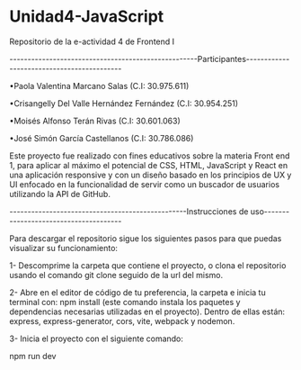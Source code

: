 # Unidad4-JavaScript
Repositorio de la e-actividad 4 de Frontend I

----------------------------------------------------Participantes-------------------------------------------

•Paola Valentina Marcano Salas (C.I: 30.975.611) 

•Crisangelly Del Valle Hernández Fernández (C.I: 30.954.251)

•Moisés Alfonso Terán Rivas (C.I: 30.601.063)

•José Simón García Castellanos (C.I: 30.786.086)


Este proyecto fue realizado con fines educativos sobre la materia Front end 1, para aplicar al máximo el potencial de CSS, HTML, JavaScript y React en una aplicación responsive y con un diseño basado en los principios de UX y UI enfocado en la funcionalidad de servir como un buscador de usuarios utilizando la API de GitHub.

-------------------------------------------------Instrucciones de uso--------------------------------------

Para descargar el repositorio sigue los siguientes pasos para que puedas visualizar su funcionamiento:

1- Descomprime la carpeta que contiene el proyecto, o clona el repositorio usando el comando git clone seguido de la url del mismo.

2- Abre en el editor de código de tu preferencia, la carpeta e inicia tu terminal con:
npm install (este comando instala los paquetes y dependencias necesarias utilizadas en el proyecto).
Dentro de ellas están: express, express-generator, cors, vite, webpack y nodemon.

3- Inicia el proyecto con el siguiente comando:

  npm run dev
